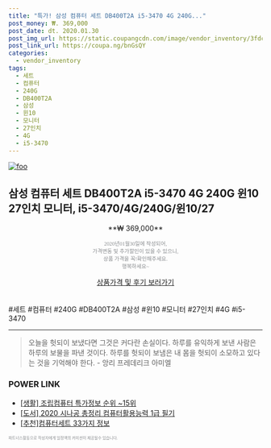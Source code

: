 ```yaml
--- 
title: "특가! 삼성 컴퓨터 세트 DB400T2A i5-3470 4G 240G..." 
post_money: ₩. 369,000 
post_date: dt. 2020.01.30 
post_img_url: https://static.coupangcdn.com/image/vendor_inventory/3fdc/e2d0a25a2044ae276db15755f1671c4a3ea55645d060599ac7feb763dd11.jpg 
post_link_url: https://coupa.ng/bnGsQY 
categories: 
  - vendor_inventory 
tags: 
  - 세트 
  - 컴퓨터 
  - 240G 
  - DB400T2A 
  - 삼성 
  - 윈10 
  - 모니터 
  - 27인치 
  - 4G 
  - i5-3470 
--- 
```

[![foo](https://static.coupangcdn.com/image/vendor_inventory/3fdc/e2d0a25a2044ae276db15755f1671c4a3ea55645d060599ac7feb763dd11.jpg)](https://coupa.ng/bnGsQY) 

## 삼성 컴퓨터 세트 DB400T2A i5-3470 4G 240G 윈10 27인치 모니터, i5-3470/4G/240G/윈10/27 
<p style="text-align: center;">**₩ 369,000**</p> 
<p style="text-align: center;"><span style="color: #898c8f; font-family: Georgia,Times,serif; font-size: 0.75em;">2020년01월30일에 작성되어, <br>가격변동 및 추가할인이 있을 수 있으니,<br> 상품 가격을 꼭!확인해주세요.<br>행복하세요~</span> 
</p>	 
<div markdown="0" style="text-align: center;"><a href="https://coupa.ng/bnGsQY" class="btn btn--success">상품가격 및 후기 보러가기</a></div> 
<br><br> 
  #세트 #컴퓨터 #240G #DB400T2A #삼성 #윈10 #모니터 #27인치 #4G #i5-3470 
<hr> 

> 오늘을 헛되이 보냈다면 그것은 커다란 손실이다. 하루를 유익하게 보낸 사람은 하루의 보물을 파낸 것이다. 하루를 헛되이 보냄은 내 몸을 헛되이 소모하고 있다는 것을 기억해야 한다. - 앙리 프레데리크 아미엘 


### POWER LINK

* <a href="https://blog.naver.com/sakai111/221777272493" target="_blank"> [생활] 조립컴퓨터 특가정보 순위 ~15위</a>
* <a href="https://blog.naver.com/santokki14/221787071833" target="_blank">[도서] 2020 시나공 총정리 컴퓨터활용능력 1급 필기</a>
* <a href="https://blog.naver.com/fasyy4321/221789580235" target="_blank">[추천]컴퓨터세트 33가지 정보</a>

<span style="color: #898c8f; font-family: Georgia,Times,serif; font-size: 0.55em;">파트너스활동으로 작성자에게 일정액의 커미션이 제공될수 있습니다.</span> 
